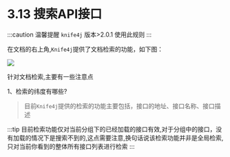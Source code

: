 # 3.13 搜索API接口

:::caution 温馨提醒
`knife4j` 版本>2.0.1 使用此规则
:::

在文档的右上角,`Knife4j`提供了文档检索的功能，如下图：

![](/knife4j/images/knife4j/plus/search.png)

针对文档检索,主要有一些注意点

1、检索的纬度有哪些?

> 目前`Knife4j`提供的检索的功能主要包括，接口的地址、接口名称、接口描述


:::tip
目前检索功能仅对当前分组下的已经加载的接口有效,对于分组中的接口，没有加载的情况下是搜索不到的,这点需要注意,换句话说该检索功能并非是全局检索,只对当前你看到的整体所有接口列表进行检索
:::
 
 
 
